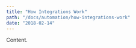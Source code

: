 ```yaml
---
title: "How Integrations Work"
path: "/docs/automation/how-integrations-work"
date: "2018-02-14"
---
```


Content.

